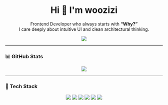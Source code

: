 <h1 align="center">Hi 👋 I'm woozizi</h1>
<p align="center">
  Frontend Developer who always starts with <strong>“Why?”</strong><br />
  I care deeply about intuitive UI and clean architectural thinking.
</p>

<p align="center">
  <img src="https://readme-typing-svg.herokuapp.com?font=Fira+Code&pause=1000&color=FACC15&center=true&vCenter=true&width=400&lines=React+%7C+Next.js+%7C;Driven+by+Why,+Not+Just+How.;Welcome+to+my+GitHub!" />
</p>

---

### 📊 GitHub Stats

<p align="center">
  <img src="https://github-readme-stats.vercel.app/api?username=woozizi&show_icons=true&hide_title=true&hide_border=true" />
</p>

---

### 🧰 Tech Stack

<p align="center">
  <img src="https://img.shields.io/badge/Next.js-000000?style=flat&logo=next.js&logoColor=white" />
  <img src="https://img.shields.io/badge/React-20232A?style=flat&logo=react&logoColor=61DAFB" />
  <img src="https://img.shields.io/badge/TypeScript-3178C6?style=flat&logo=typescript&logoColor=white" />
  <img src="https://img.shields.io/badge/HTML5-E34F26?style=flat&logo=html5&logoColor=white" />
  <img src="https://img.shields.io/badge/CSS3-1572B6?style=flat&logo=css3&logoColor=white" />



  <img src="https://img.shields.io/badge/Konva-000000?style=flat&logoColor=white" />
</p>


